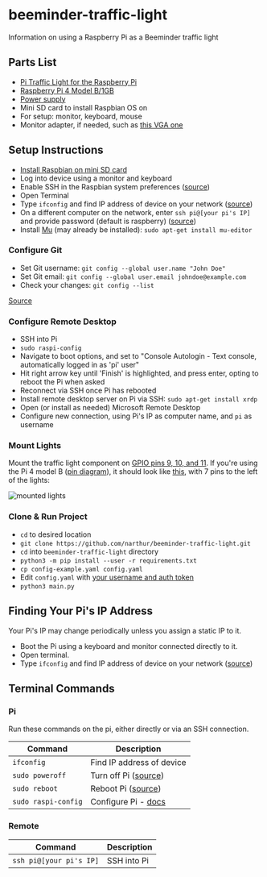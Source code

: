 # beeminder-traffic-light
Information on using a Raspberry Pi as a Beeminder traffic light

## Parts List

- [Pi Traffic Light for the Raspberry Pi](https://www.amazon.com/Pi-Traffic-Light-Raspberry/dp/B00P8VFA42/ref=semantic_sims_1/130-6975241-4392340?_encoding=UTF8&pd_rd_i=B00P8VFA42&pd_rd_r=7283f3a1-82c3-44b2-af30-152f2976ce75&pd_rd_w=HQYPc&pd_rd_wg=hxvNO&pf_rd_p=b42baf07-5cc2-47ee-8f0b-ef2828d2c700&pf_rd_r=H8MJ6F4P9SE2CQ713HM0&psc=1&refRID=H8MJ6F4P9SE2CQ713HM0)
- [Raspberry Pi 4 Model B/1GB](https://www.pishop.us/product/raspberry-pi-4-model-b-1gb/?src=raspberrypi)
- [Power supply](https://www.amazon.com/CanaKit-Raspberry-Power-Supply-USB-C/dp/B07TYQRXTK/ref=sr_1_2?keywords=canakit+pi+4+power&qid=1568845040&sr=8-2)
- Mini SD card to install Raspbian OS on
- For setup: monitor, keyboard, mouse
- Monitor adapter, if needed, such as [this VGA one](https://www.amazon.com/dp/B07QFVK1T6/ref=pe_825000_114665720_TE_item?pldnSite=1)

## Setup Instructions

- [Install Raspbian on mini SD card](https://www.raspberrypi.org/documentation/installation/installing-images/)
- Log into device using a monitor and keyboard
- Enable SSH in the Raspbian system preferences ([source](https://itsfoss.com/ssh-into-raspberry/))
- Open Terminal
- Type `ifconfig` and find IP address of device on your network ([source](https://itsfoss.com/ssh-into-raspberry/))
- On a different computer on the network, enter `ssh pi@[your pi's IP]` and provide password (default is raspberry) ([source](https://itsfoss.com/ssh-into-raspberry/))
- Install [Mu](https://codewith.mu/) (may already be installed): `sudo apt-get install mu-editor`

### Configure Git

- Set Git username: `git config --global user.name "John Doe"`
- Set Git email: `git config --global user.email johndoe@example.com`
- Check your changes: `git config --list`

[Source](https://git-scm.com/book/en/v2/Getting-Started-First-Time-Git-Setup)

### Configure Remote Desktop

- SSH into Pi
- `sudo raspi-config`
- Navigate to boot options, and set to "Console Autologin - Text console, automatically logged in as 'pi' user"
- Hit right arrow key until 'Finish' is highlighted, and press enter, opting to reboot the Pi when asked
- Reconnect via SSH once Pi has rebooted
- Install remote desktop server on Pi via SSH: `sudo apt-get install xrdp`
- Open (or install as needed) Microsoft Remote Desktop
- Configure new connection, using Pi's IP as computer name, and `pi` as username

### Mount Lights

Mount the traffic light component on [GPIO pins 9, 10, and 11](http://wiki.lowvoltagelabs.com/pitrafficlight). If you're using the Pi 4 model B ([pin diagram](https://maker.pro/storage/g9KLAxU/g9KLAxUiJb9e4Zp1xcxrMhbCDyc3QWPdSunYAoew.png)), it should look like [this](http://wiki.lowvoltagelabs.com/_detail/40pin_pi_traffic_installed.jpg?id=pitrafficlight), with 7 pins to the left of the lights:

![mounted lights](http://wiki.lowvoltagelabs.com/_media/40pin_pi_traffic_installed.jpg?cache=)

### Clone & Run Project

- `cd` to desired location
- `git clone https://github.com/narthur/beeminder-traffic-light.git`
- `cd` into `beeminder-traffic-light` directory
- `python3 -m pip install --user -r requirements.txt`
- `cp config-example.yaml config.yaml`
- Edit `config.yaml` with [your username and auth token](https://www.beeminder.com/api/v1/auth_token.json)
- `python3 main.py`

## Finding Your Pi's IP Address

Your Pi's IP may change periodically unless you assign a static IP to it.

- Boot the Pi using a keyboard and monitor connected directly to it.
- Open terminal.
- Type `ifconfig` and find IP address of device on your network ([source](https://itsfoss.com/ssh-into-raspberry/))

## Terminal Commands

### Pi

Run these commands on the pi, either directly or via an SSH connection.

Command             | Description
--------------------|---------------
`ifconfig`          | Find IP address of device
`sudo poweroff`     | Turn off Pi ([source](https://askubuntu.com/questions/187071/how-do-i-shut-down-or-reboot-from-a-terminal))
`sudo reboot`       | Reboot Pi ([source](https://askubuntu.com/questions/187071/how-do-i-shut-down-or-reboot-from-a-terminal))
`sudo raspi-config` | Configure Pi - [docs](https://www.raspberrypi.org/documentation/configuration/raspi-config.md)

### Remote

Command                 | Description
------------------------|---------------
`ssh pi@[your pi's IP]` | SSH into Pi
